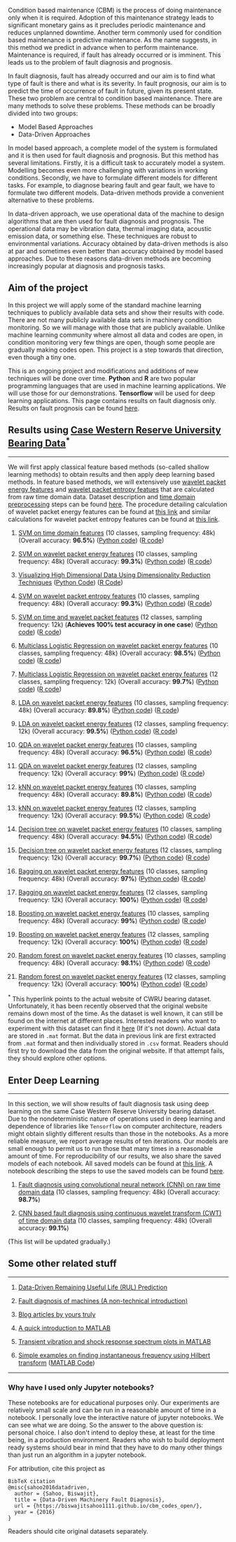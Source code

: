 Condition based maintenance (CBM) is the process of doing maintenance only when it is required. Adoption of this maintenance strategy leads to significant monetary gains as it precludes periodic maintenance and reduces unplanned downtime. Another term commonly used for condition based maintenance is predictive maintenance. As the name suggests, in this method we predict in advance when to perform maintenance. Maintenance is required, if fault has already occurred or is imminent. This leads us to the problem of fault diagnosis and prognosis.

In fault diagnosis, fault has already occurred and our aim is to find what type of fault is there and what is its severity. In fault prognosis, our aim is to predict the time of occurrence of fault in future, given its present state. These two problem are central to condition based maintenance. There are many methods to solve these problems. These methods can be broadly divided into two groups:

  - Model Based Approaches
  - Data-Driven Approaches

In model based approach, a complete model of the system is formulated and it is then used for fault diagnosis and prognosis. But this method has several limitations. Firstly, it is a difficult task to accurately model a system. Modelling becomes even more challenging with variations in working conditions. Secondly, we have to formulate different models for different tasks. For example, to diagnose bearing fault and gear fault, we have to formulate two different models. Data-driven methods provide a convenient alternative to these problems.

In data-driven approach, we use operational data of the machine to design algorithms that are then used for fault diagnosis and prognosis. The operational data may be vibration data, thermal imaging data, acoustic emission data, or something else. These techniques are robust to environmental variations. Accuracy obtained by data-driven methods is also at par and sometimes even better than accuracy obtained by model based approaches. Due to these reasons data-driven methods are becoming increasingly popular at diagnosis and prognosis tasks.

## Aim of the project

In this project we will apply some of the standard machine learning techniques to publicly available data sets and show their results with code. There are not many publicly available data sets in machinery condition monitoring. So we will manage with those that are publicly available. Unlike machine learning community where almost all data and codes are open, in condition monitoring very few things are open, though some people are gradually making codes open. This project is a step towards that direction, even though a tiny one.

This is an ongoing project and modifications and additions of new techniques will be done over time. **Python** and **R** are two popular programming languages that are used in machine learning applications. We will use those for our demonstrations. **Tensorflow** will be used for deep learning applications. This page contains results on fault diagnosis only. Results on fault prognosis can be found [here](https://biswajitsahoo1111.github.io/rul_codes_open).

## Results using [Case Western Reserve University Bearing Data](https://csegroups.case.edu/bearingdatacenter/pages/welcome-case-western-reserve-university-bearing-data-center-website)<sup>*</sup>
-------------------------------
We will first apply classical feature based methods (so-called shallow learning methods) to obtain results and then apply deep learning based methods. In feature based methods, we will extensively use [wavelet packet energy features](https://github.com/biswajitsahoo1111/cbm_codes_open/blob/master/notebooks/calculate_wavelet_packet_energy_features.ipynb) and [wavelet packet entropy featues](https://github.com/biswajitsahoo1111/cbm_codes_open/blob/master/notebooks/calculate_wavelet_packet_entropy_features.ipynb) that are calculated from raw time domain data. Dataset description and [time domain preprocessing](https://github.com/biswajitsahoo1111/cbm_codes_open/blob/master/notebooks/CWRU_time_domain_data_preprocessing.ipynb) steps can be found [here](https://github.com/biswajitsahoo1111/cbm_codes_open/blob/master/notebooks/CWRU_time_domain_data_preprocessing.ipynb). The procedure detailing calculation of wavelet packet energy features can be found at [this link](https://github.com/biswajitsahoo1111/cbm_codes_open/blob/master/notebooks/calculate_wavelet_packet_energy_features.ipynb) and similar calculations for wavelet packet entropy features can be found at [this link](https://github.com/biswajitsahoo1111/cbm_codes_open/blob/master/notebooks/calculate_wavelet_packet_entropy_features.ipynb).

1. [SVM on time domain
    features](https://github.com/biswajitsahoo1111/cbm_codes_open/blob/master/notebooks/SVM_multiclass_time_cwru_python.ipynb) (10 classes, sampling frequency: 48k) (Overall accuracy: **96.5%**) ([Python code](https://github.com/biswajitsahoo1111/cbm_codes_open/blob/master/notebooks/SVM_multiclass_time_cwru_python.ipynb)) ([R code](https://github.com/biswajitsahoo1111/cbm_codes_open/blob/master/notebooks/SVM_multiclass_time.pdf))
    
2. [SVM on wavelet packet energy features](https://github.com/biswajitsahoo1111/cbm_codes_open/blob/master/notebooks/SVM_wavelet_energy_multiclass_cwru_python.ipynb) (10 classes, sampling frequency: 48k) (Overall accuracy: **99.3%**) ([Python code](https://github.com/biswajitsahoo1111/cbm_codes_open/blob/master/notebooks/SVM_wavelet_energy_multiclass_cwru_python.ipynb)) ([R code](https://github.com/biswajitsahoo1111/cbm_codes_open/blob/master/notebooks/SVM_wavelet_energy_multiclass_cwru.pdf)) 

3. [Visualizing High Dimensional Data Using Dimensionality Reduction Techniques](https://github.com/biswajitsahoo1111/cbm_codes_open/blob/master/notebooks/Dimensionality_Reduction.ipynb) ([Python Code](https://github.com/biswajitsahoo1111/cbm_codes_open/blob/master/notebooks/Dimensionality_Reduction.ipynb)) ([R Code](https://github.com/biswajitsahoo1111/cbm_codes_open/blob/master/notebooks/dimensionality_reduction_projection.pdf))

4. [SVM on wavelet packet entropy features](https://github.com/biswajitsahoo1111/cbm_codes_open/blob/master/notebooks/SVM_wavelet_entropy_multiclass_cwru_python.ipynb) (10 classes, sampling frequency: 48k) (Overall accuracy: **99.3%**) ([Python code](https://github.com/biswajitsahoo1111/cbm_codes_open/blob/master/notebooks/SVM_wavelet_entropy_multiclass_cwru_python.ipynb)) ([R code](https://github.com/biswajitsahoo1111/cbm_codes_open/blob/master/notebooks/SVM_wavelet_entropy_multiclass_cwru.pdf)) 

5. [SVM on time and wavelet packet features](https://github.com/biswajitsahoo1111/cbm_codes_open/blob/master/notebooks/svm_12k_cwru_python.ipynb) (12 classes, sampling frequency: 12k) (**Achieves 100% test accuracy in one case**) ([Python code](https://github.com/biswajitsahoo1111/cbm_codes_open/blob/master/notebooks/svm_12k_cwru_python.ipynb)) ([R code](https://github.com/biswajitsahoo1111/cbm_codes_open/blob/master/notebooks/svm_12k_cwru.pdf)) 
  
6. [Multiclass Logistic Regression on wavelet packet energy features](https://github.com/biswajitsahoo1111/cbm_codes_open/blob/master/notebooks/multiclass_logistic_regression_python.ipynb) (10 classes, sampling frequency: 48k) (Overall accuracy: **98.5%**) ([Python code](https://github.com/biswajitsahoo1111/cbm_codes_open/blob/master/notebooks/multiclass_logistic_regression_python.ipynb)) ([R code](https://github.com/biswajitsahoo1111/cbm_codes_open/blob/master/notebooks/multiclass_logistic_regression.pdf))
  
7. [Multiclass Logistic Regression on wavelet packet energy features](https://github.com/biswajitsahoo1111/cbm_codes_open/blob/master/notebooks/multiclass_logistic_regression_12k_python.ipynb) (12 classes, sampling frequency: 12k) (Overall accuracy: **99.7%**) ([Python code](https://github.com/biswajitsahoo1111/cbm_codes_open/blob/master/notebooks/multiclass_logistic_regression_12k_python.ipynb)) ([R code](https://github.com/biswajitsahoo1111/cbm_codes_open/blob/master/notebooks/multiclass_logistic_regression_12k.pdf)) 
  
8. [LDA on wavelet packet energy features](https://github.com/biswajitsahoo1111/cbm_codes_open/blob/master/notebooks/LDA_48k_python.ipynb) (10 classes, sampling frequency: 48k) (Overall accuracy: **89.8%**) ([Python code](https://github.com/biswajitsahoo1111/cbm_codes_open/blob/master/notebooks/LDA_48k_python.ipynb)) ([R code](https://github.com/biswajitsahoo1111/cbm_codes_open/blob/master/notebooks/LDA_48k.pdf)) 
  
9. [LDA on wavelet packet energy features](https://github.com/biswajitsahoo1111/cbm_codes_open/blob/master/notebooks/LDA_12k_python.ipynb) (12 classes, sampling frequency: 12k) (Overall accuracy: **99.5%**) ([Python code](https://github.com/biswajitsahoo1111/cbm_codes_open/blob/master/notebooks/LDA_12k_python.ipynb)) ([R code](https://github.com/biswajitsahoo1111/cbm_codes_open/blob/master/notebooks/LDA_12k.pdf)) 
  
10. [QDA on wavelet packet energy features](https://github.com/biswajitsahoo1111/cbm_codes_open/blob/master/notebooks/QDA_48k_python.ipynb) (10 classes, sampling frequency: 48k) (Overall accuracy: **96.5%**) ([Python code](https://github.com/biswajitsahoo1111/cbm_codes_open/blob/master/notebooks/QDA_48k_python.ipynb)) ([R code](https://github.com/biswajitsahoo1111/cbm_codes_open/blob/master/notebooks/QDA_48k.pdf)) 
  
11. [QDA on wavelet packet energy features](https://github.com/biswajitsahoo1111/cbm_codes_open/blob/master/notebooks/QDA_12k_python.ipynb) (12 classes, sampling frequency: 12k) (Overall accuracy: **99%**) ([Python code](https://github.com/biswajitsahoo1111/cbm_codes_open/blob/master/notebooks/QDA_12k_python.ipynb)) ([R code](https://github.com/biswajitsahoo1111/cbm_codes_open/blob/master/notebooks/QDA_12k.pdf)) 
  
12. [kNN on wavelet packet energy features](https://github.com/biswajitsahoo1111/cbm_codes_open/blob/master/notebooks/kNN_48k_python.ipynb) (10 classes, sampling frequency: 48k) (Overall accuracy: **89.8%**) ([Python code](https://github.com/biswajitsahoo1111/cbm_codes_open/blob/master/notebooks/kNN_48k_python.ipynb)) ([R code](https://github.com/biswajitsahoo1111/cbm_codes_open/blob/master/notebooks/kNN_48k.pdf)) 
  
13. [kNN on wavelet packet energy features](https://github.com/biswajitsahoo1111/cbm_codes_open/blob/master/notebooks/kNN_12k_python.ipynb) (12 classes, sampling frequency: 12k) (Overall accuracy: **99.5%**) ([Python code](https://github.com/biswajitsahoo1111/cbm_codes_open/blob/master/notebooks/kNN_12k_python.ipynb)) ([R code](https://github.com/biswajitsahoo1111/cbm_codes_open/blob/master/notebooks/kNN_12k.pdf)) 
  
14. [Decision tree on wavelet packet energy features](https://github.com/biswajitsahoo1111/cbm_codes_open/blob/master/notebooks/decision_tree_48k_python.ipynb) (10 classes, sampling frequency: 48k) (Overall accuracy: **94.5%**) ([Python code](https://github.com/biswajitsahoo1111/cbm_codes_open/blob/master/notebooks/decision_tree_48k_python.ipynb)) ([R code](https://github.com/biswajitsahoo1111/cbm_codes_open/blob/master/notebooks/decision_tree_48k.pdf)) 
  
15. [Decision tree on wavelet packet energy features](https://github.com/biswajitsahoo1111/cbm_codes_open/blob/master/notebooks/decision_tree_12k_python.ipynb) (12 classes, sampling frequency: 12k) (Overall accuracy: **99.7%**) ([Python code](https://github.com/biswajitsahoo1111/cbm_codes_open/blob/master/notebooks/decision_tree_12k_python.ipynb)) ([R code](https://github.com/biswajitsahoo1111/cbm_codes_open/blob/master/notebooks/decision_tree_12k.pdf)) 
  
16. [Bagging on wavelet packet energy features](https://github.com/biswajitsahoo1111/cbm_codes_open/blob/master/notebooks/bagging_48k_python.ipynb) (10 classes, sampling frequency: 48k) (Overall accuracy: **97%**) ([Python code](https://github.com/biswajitsahoo1111/cbm_codes_open/blob/master/notebooks/bagging_48k_python.ipynb)) ([R code](https://github.com/biswajitsahoo1111/cbm_codes_open/blob/master/notebooks/bagging_48k.pdf)) 
  
17. [Bagging on wavelet packet energy features](https://github.com/biswajitsahoo1111/cbm_codes_open/blob/master/notebooks/bagging_12k_python.ipynb) (12 classes, sampling frequency: 12k) (Overall accuracy: **100%**) ([Python code](https://github.com/biswajitsahoo1111/cbm_codes_open/blob/master/notebooks/bagging_12k_python.ipynb)) ([R code](https://github.com/biswajitsahoo1111/cbm_codes_open/blob/master/notebooks/bagging_12k.pdf)) 
  
18. [Boosting on wavelet packet energy features](https://github.com/biswajitsahoo1111/cbm_codes_open/blob/master/notebooks/boosting_48k_python.ipynb) (10 classes, sampling frequency: 48k) (Overall accuracy: **99%**) ([Python code](https://github.com/biswajitsahoo1111/cbm_codes_open/blob/master/notebooks/boosting_48k_python.ipynb)) ([R code](https://github.com/biswajitsahoo1111/cbm_codes_open/blob/master/notebooks/boosting_48k.pdf)) 
  
19. [Boosting on wavelet packet energy features](https://github.com/biswajitsahoo1111/cbm_codes_open/blob/master/notebooks/boosting_12k_python.ipynb) (12 classes, sampling frequency: 12k) (Overall accuracy: **100%**) ([Python code](https://github.com/biswajitsahoo1111/cbm_codes_open/blob/master/notebooks/boosting_12k_python.ipynb)) ([R code](https://github.com/biswajitsahoo1111/cbm_codes_open/blob/master/notebooks/boosting_12k.pdf)) 
  
20. [Random forest on wavelet packet energy features](https://github.com/biswajitsahoo1111/cbm_codes_open/blob/master/notebooks/random_forest_48k_python.ipynb) (10 classes, sampling frequency: 48k) (Overall accuracy: **98.1%**) ([Python code](https://github.com/biswajitsahoo1111/cbm_codes_open/blob/master/notebooks/random_forest_48k_python.ipynb)) ([R code](https://github.com/biswajitsahoo1111/cbm_codes_open/blob/master/notebooks/random_forest_48k.pdf)) 
  
21. [Random forest on wavelet packet energy features](https://github.com/biswajitsahoo1111/cbm_codes_open/blob/master/notebooks/random_forest_12k_python.ipynb) (12 classes, sampling frequency: 12k) (Overall accuracy: **100%**) ([Python code](https://github.com/biswajitsahoo1111/cbm_codes_open/blob/master/notebooks/random_forest_12k_python.ipynb)) ([R code](https://github.com/biswajitsahoo1111/cbm_codes_open/blob/master/notebooks/random_forest_12k.pdf)) 

<sup>*</sup> This hyperlink points to the actual website of CWRU bearing dataset. Unfortunately, it has been recently observed that the original website remains down most of the time. As the dataset is well known, it can still be found on the internet at different places. Interested readers who want to experiment with this dataset can find it [here](https://data.mendeley.com/datasets/fkp3nn4tp7/1#folder-a8bb9715-4b7b-4fa1-8550-5b0cdcf62602) (If it's not down). Actual data are stored in `.mat` format. But the data in previous link are first extracted from `.mat` format and then individually stored in `.csv` format. Readers should first try to download the data from the original website. If that attempt fails, they should explore other options.
  
## Enter Deep Learning

--------------------------

In this section, we will show results of fault diagnosis task using deep learning on the same Case Western Reserve University bearing dataset. Due to the nondeterministic nature of operations used in deep learning and dependence of libraries like `Tensorflow` on computer architecture, readers might obtain slightly different results than those in the notebooks. As a more reliable measure, we report average results of ten iterations. Our models are small enough to permit us to run those that many times in a reasonable amount of time. For reproducibility of our results, we also share the saved models of each notebook. All saved models can be found at [this link](https://github.com/biswajitsahoo1111/cbm_codes_open/tree/master/notebooks/saved_models). A notebook describing the steps to use the saved models can be found [here](https://github.com/biswajitsahoo1111/cbm_codes_open/blob/master/notebooks/Using_saved_models_tensorflow.ipynb).

1. [Fault diagnosis using convolutional neural network (CNN) on raw time domain data](https://github.com/biswajitsahoo1111/cbm_codes_open/blob/master/notebooks/Deep_learning_based_fault_diagnosis_using_CNN_on_raw_time_domain_data.ipynb) (10 classes, sampling frequency: 48k) (Overall accuracy: **98.7%**)
  
2. [CNN based fault diagnosis using continuous wavelet transform (CWT) of time domain data](https://github.com/biswajitsahoo1111/cbm_codes_open/blob/master/notebooks/Deep_learning_based_fault_diagnosis_using_CNN_on_continuous_wavelet_transform_of_time_data.ipynb) (10 classes, sampling frequency: 48k) (Overall accuracy: **99.1%**)
  

(This list will be updated gradually.)


## Some other related stuff

-------------------------------

1. [Data-Driven Remaining Useful Life (RUL) Prediction](https://biswajitsahoo1111.github.io/rul_codes_open/) 

2. [Fault diagnosis of machines (A non-technical introduction)](https://biswajitsahoo1111.github.io/post/fault-diagnosis-of-machines/)

3. [Blog articles by yours truly](https://biswajitsahoo1111.github.io/categories/blog/)

4. [A quick introduction to MATLAB](https://github.com/biswajitsahoo1111/cbm_codes_open/blob/master/notebooks/matlab_intro.pdf)

5. [Transient vibration and shock response spectrum plots in MATLAB](https://github.com/biswajitsahoo1111/cbm_codes_open/blob/master/notebooks/transient_vibration_and_SRS_plots.pdf)

6. [Simple examples on finding instantaneous frequency using Hilbert transform](https://github.com/biswajitsahoo1111/cbm_codes_open/blob/master/notebooks/hilbert_inst_freq_modulation.pdf) ([MATLAB Code](https://github.com/biswajitsahoo1111/cbm_codes_open/blob/master/notebooks/hilbert_inst_freq_modulation.pdf))

------------------------------


### Why have I used only Jupyter notebooks?

These notebooks are for educational purposes only. Our experiments are relatively small scale and can be run in a reasonable amount of time in a notebook. I personally love the interactive nature of jupyter notebooks. We can see what we are doing. So the answer to the above question is: personal choice. I also don't intend to deploy these, at least for the time being, in a production environment. Readers who wish to build deployment ready systems should bear in mind that they have to do many other things than just run an algorithm in a jupyter notebook.


For attribution, cite this project as
```
BibTeX citation
@misc{sahoo2016datadriven,
  author = {Sahoo, Biswajit},
  title = {Data-Driven Machinery Fault Diagnosis},
  url = {https://biswajitsahoo1111.github.io/cbm_codes_open/},
  year = {2016}
}
```
Readers should cite original datasets separately.
